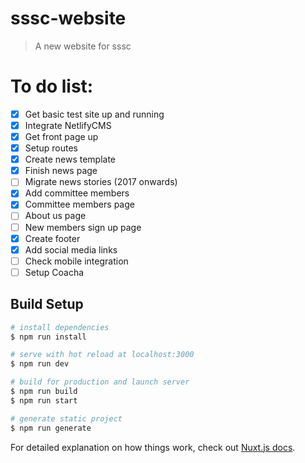 # sssc-website

> A new website for sssc

# To do list:

- [x] Get basic test site up and running
- [x] Integrate NetlifyCMS
- [x] Get front page up
- [x] Setup routes
- [x] Create news template
- [x] Finish news page
- [ ] Migrate news stories (2017 onwards)
- [x] Add committee members
- [x] Committee members page
- [ ] About us page
- [ ] New members sign up page
- [x] Create footer
- [x] Add social media links
- [ ] Check mobile integration
- [ ] Setup Coacha

## Build Setup

``` bash
# install dependencies
$ npm run install

# serve with hot reload at localhost:3000
$ npm run dev

# build for production and launch server
$ npm run build
$ npm run start

# generate static project
$ npm run generate
```

For detailed explanation on how things work, check out [Nuxt.js docs](https://nuxtjs.org).
